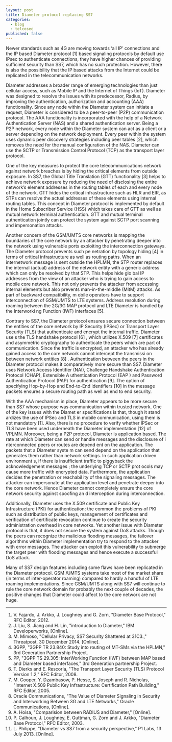 ```yaml
---
layout: post
title: Diameter protocol replacing SS7
categories: 
  - blog
  - telcosec
published: false
---
```


Newer standards such as 4G are moving towards ‘all IP’ connections and the IP based Diameter protocol [1] based  signaling protocols  by  default  use  IPsec  to  authenticate connections, they have higher chances of providing sufficient security than SS7, which has no such protection. However, there is also the possibility that the IP based attacks from the Internet could be replicated in the telecommunication networks. 

Diameter addresses a broader range of emerging technologies than just cellular access, such as Mobile IP and the Internet of Things (IoT). Diameter was designed to resolve the issues with its predecessor, Radius, by improving the authentication, authorization and accounting (AAA) functionality. Since any node within the Diameter system can initiate a request, Diameter is considered to be a peer-to-peer (P2P) communication  protocol. The AAA functionality is incorporated with the help of a  Network Authentication Server (NAS) and a shared authentication server. Being a P2P network, every node within the Diameter system can act as a client or a server depending on the network deployment. Every peer within the system uses dynamic peer discovery strategies including peer tables [2], which removes the need for the manual configuration of the NAS.  Diameter can use the SCTP or Transmission Control Protocol (TCP) as the transport layer protocol.

One of the key measures to protect the core telecommunications network against network breaches is by hiding the critical elements from outside exposure.  In SS7,  the Global Title Translation (GTT) functionality [3] helps to achieve network exposure by reducing the need of disclosing the entire network’s element addresses in the routing tables of each and every node of the network. GTT hides the critical infrastructure such as HLR and EIR, as STPs can resolve the actual addresses of these elements using internal routing tables. This concept in Diameter protocol is implemented by default in the Home Subscriber Service (HSS) which takes care of GTT as well as mutual network terminal authentication. GTT and mutual terminal authentication jointly can protect the system against SCTP port scanning and impersonation attacks.

Another concern of the GSM/UMTS core networks is mapping the boundaries of the core network by an attacker by penetrating deeper into the network using vulnerable ports exploiting the interconnection gateways. The Diameter protocol prevents such pe netration by topology hiding [4] in terms of critical infrastructure as well as routing paths. When an internetwork message is sent outside the HPLMN, the STP router replaces the internal (actual) address of the network entity with a generic address which can only be resolved by that STP. This helps hide glo bal IP addresses from the view of an attacker who is trying to gain access to mobile core network.  This not only prevents the attacker from accessing internal elements but also prevents man-in-the-middle (MitM) attacks.  As part of backward compatibility, m obile operators have to support interconnection of GSM/UMTS to LTE systems. Address resolution during roaming between the 2G/3G MAP protocol and LTE Diameter is handled by the Interworki ng Function (IWF) interfaces [5].

Contrary to SS7, the Diameter protocol ensures secure connection between the entities of the core network by IP Security (IPSec) or Transport Layer Security (TLS) that authenticate and encrypt the internal traffic. Diameter use s the TLS handshake protocol [6] ,  which utilizes X.509 [7] certificates and asymmetric cryptography to authenticate the peers which are part of communication. Since the traffic is encrypted, an attacker who has already gained access to the core network cannot intercept the transmissi on between network entities [8] . Authentication between the peers in the Diameter protocol makes it comparatively more secure than SS7. Diameter uses Network Access Identifier (NAI), Challenge Handshake Authentication Protocol (CHAP), Extensible A uthentication Protocol (EAP )  and Password Authentication Protocol (PAP) for authentication [9]. The option of specifying Hop-by-Hop and End-to-End identifiers [10] in the message packets ensures a secure routing path as well as end to end security. 

With the AAA mechanism in place,  Diameter appears to be more secure than SS7 whose purpose was communication within trusted network. One of the key issues with the Diamet er specifications is that, though it stand ardizes the use of IPSec and TLS in mobile communication, using them is not mandatory  [1]. Also,  there is no procedure to verify whether IPSec or TLS have been used underneath the Diameter implementation  [12] of VPLMN. Moreover,  being a P2P protocol,  Diameter is application based.  The rate at which Diameter can send or handle messages and the disclosure of i nterconnected peers or routes are depend ent on the application. The packets that a Diameter syste m can send depend on the application that generates them rather than network settings. In such application driven environment s, if there is insufficient traffic to piggyback the acknowledgement messages ; the underlying TCP or SCTP prot ocols may cause more traffic with encrypted data. Furthermore, the application decides the penetration or reachabil ity of the signaling messages. The attacker can impersonate at the application level and penetrate deeper into the core network. Hence Diameter cannot completely ensure the core network security against spoofing an d interception during interconnection. 

Additionally, Diameter uses the X.509 certificate and Public Key Infrastructure  (PKI)  for authentication;  the common the problems of PKI such as distribution of public keys, management of certificates and verification of certificate revocation continue to create the security administration overhead in core networks. Yet another issue with Diameter protocol is that,  it does not secure the system against DoS attacks.  Though the peers can recognize the malicious flooding messages, the failover algorithms within Diameter implementation try to respond to the attacker with error messages. The attacker can exploit this vulnerability to submerge the target peer with flooding messages and hence execute a successful DoS attack.

Many of SS7 design features including some flaws have been replicated in the Diameter protocol. GSM /UMTS systems take most of the market share  (in terms of inter-operator roaming) compared to hardly a handful of LTE roaming implementations. Since GSM/UMTS along with SS7 will continue to rule the core network domain for probably the next couple of decades, the positive changes that Diameter could affect to the core network are not huge.

---

1. V. Fajardo, J. Arkko, J. Loughney and G. Zorn, "Diameter Base Protocol," RFC Editor, 2012.
2. J. Liu, S. Jiang and H. Lin, "introduction to Diameter," IBM Developerworks, [Online].  
3. M.  Mimoso, "Cellular Privacy, SS7 Security Shattered at 31C3.," Threatpost, 30 December 2014. [Online]. 
4. 3GPP, "3GPP TR 23.840: Study into routing of MT-SMs via the HPLMN,"  3rd Generation Partnership Project. 
5. PP,  "3GPP TS 29.305:  InterWorking Function (IWF) between MAP based and Diameter based interfaces," 3rd Generation partnership Project.
6. T. Dierks and E. Rescorla, "The Transport Layer Security (TLS) Protocol Version 1.2," RFC Editor, 2008. 
7. M. Cooper, Y. Dzambasow, P. Hesse, S. Joseph and R. Nicholas, "Internet X.509 Public Key Infrastructure: Certification Path Building," RFC Editor, 2005.
8. Oracle Communications, "The Value of Diameter Signaling in Security and Interworking Between 3G and LTE Networks," Oracle Communications, [Online].  
9. A. Hoisa, "Comparision between RADIUS and Diameter," [Online].  
10. P. Calhoun, J. Loughney, E. Guttman, G. Zorn and J. Arkko, "Diameter Base Protocol," RFC Editor, 2003.
11. L. Philippe, "Diameter vs SS7 from a security perspective,"  P1 Labs,  13 July 2013. [Online].








